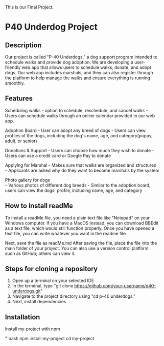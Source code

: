 This is our Final Project.
# P40 Underdog Project 

## Description
Our project is called "P-40 Underdogs," a dog support program intended to schedule walks and provide dog adoption. 
We are developing a user-friendly web app that allows users to schedule walks, donate, and adopt dogs. 
Our web app includes marshals, and they can also register through the platform to help manage the walks and ensure everything is running smoothly.

## Features
Scheduling walks 
	- option to schedule, reschedule, and cancel walks
	- Users can schedule walks through an online calendar provided in our web app.

Adoption Board
	- User can adopt any breed of dogs
	- Users can view profiles of the dogs, including the dog's name, age, and category(puppy, adult, or senior)
	
Donations & Support
	- Users can choose how much they wish to donate 
	- Users can use a credit card or Google Pay to donate 
	
Applying for Marshal
	- Makes sure that walks are organized and structured 
	- Applicants are asked why do they want to become marshals by the system
	
Photo gallery for dogs  
	- Various photos of different dog breeds 
	- Similar to the adoption board, users can view the dogs' profile, including name, age, and category



## How to install readMe
To install a readMe file, you need a plain text file like "Notepad" on your Windows computer.
If you have a MacOS instead, you can download BBEdit as a text file, which would still function properly.
Once you have opened a text file, you can write whatever you want in the readme file.

Next, save the file as readMe.md
After saving the file, place the file into the main folder of your project.
You can also use a version control platform such as GitHub; others can view it.

## Steps for cloning a repository 

1. Open up a terminal on your selected IDE
2. In the terminal, type "git clone https://github.com/your-username/p40-underdogs.git"
3. Navigate to the project directory using "cd p-40 underdogs."
4. Next, install dependencies 


## Installation

Install my-project with npm

"`bash
  npm install my-project
  cd my-project
```"


